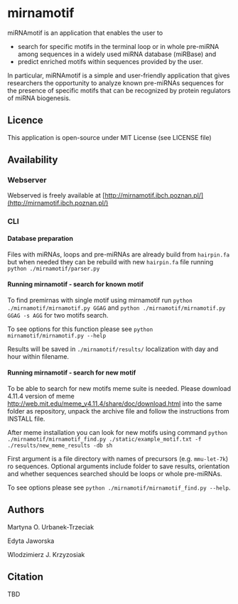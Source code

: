 # mirnamotif

miRNAmotif is an application that enables the user to 
*  search for specific motifs in the terminal loop or in whole pre-miRNA 
among sequences in a widely used miRNA database (miRBase) and 
* predict enriched motifs within sequences provided by the user. 

In particular, miRNAmotif is a simple and user-friendly application 
that gives researchers the opportunity to analyze known pre-miRNAs sequences 
for the presence of specific motifs that can be recognized by protein regulators 
of miRNA biogenesis.

## Licence

This application is open-source under MIT License (see LICENSE file)

## Availability

### Webserver
Webserved is freely available at [http://mirnamotif.ibch.poznan.pl/](http://mirnamotif.ibch.poznan.pl/)

### CLI
#### Database preparation
Files with miRNAs, loops and pre-miRNAs are already build from `hairpin.fa` 
but when needed they can be rebuild with new `hairpin.fa` file running
`python ./mirnamotif/parser.py`
#### Running mirnamotif - search for known motif

To find premirnas with single motif using mirnamotif run `python ./mirnamotif/mirnamotif.py GGAG` 
and `python ./mirnamotif/mirnamotif.py GGAG -s AGG` for two motifs
search.

To see options for this function please see `python mirnamotif/mirnamotif.py --help`

Results will be saved in `./mirnamotif/results/` localization with day and hour within filename.

#### Running mirnamotif - search for new motif

To be able to search for new motifs meme suite is needed. Please download 4.11.4 version 
of meme http://web.mit.edu/meme_v4.11.4/share/doc/download.html into the same folder as 
repository, unpack the archive file and follow the instructions from INSTALL file.

After meme installation you can look for new motifs using command
`python ./mirnamotif/mirnamotif_find.py ./static/example_motif.txt -f ./results/new_meme_results -db sh`

First argument is a file directory with names of precursors (e.g. `mmu-let-7k`) ro sequences.
Optional arguments include folder to save results, orientation and whether sequences searched 
should be loops or whole pre-miRNAs.

To see options please see `python ./mirnamotif/mirnamotif_find.py --help`.



## Authors
Martyna O. Urbanek-Trzeciak

Edyta Jaworska

Wlodzimierz J. Krzyzosiak

## Citation

TBD
